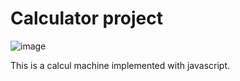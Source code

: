 # Calculator project

![image](html_page.png)

This is a calcul machine implemented with javascript.

